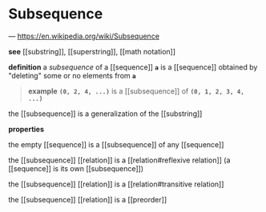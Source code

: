 # Subsequence

&mdash; <https://en.wikipedia.org/wiki/Subsequence>

**see** [[substring]], [[superstring]], [[math notation]]

**definition** a _subsequence_ of a [[sequence]] **`a`** is a [[sequence]] obtained by "deleting" some or no elements from **`a`**

> **example** **`(0, 2, 4, ...)`** is a [[subsequence]] of **`(0, 1, 2, 3, 4, ...)`**

the [[subsequence]] is a generalization of the [[substring]]

**properties**

the empty [[sequence]] is a [[subsequence]] of any [[sequence]]

the [[subsequence]] [[relation]] is a [[relation#reflexive relation]] (a [[sequence]] is its own [[subsequence]])

the [[subsequence]] [[relation]] is a [[relation#transitive relation]]

the [[subsequence]] [[relation]] is a [[preorder]]
